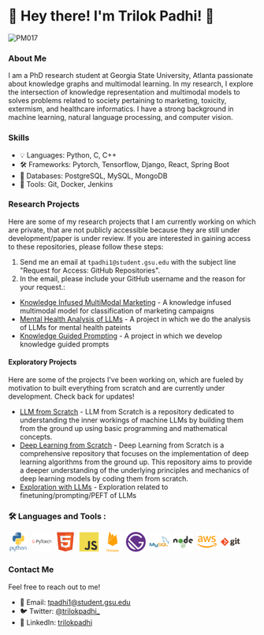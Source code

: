 # 👋 Hey there! I'm Trilok Padhi! 👋
<p align="left"> <img src="https://komarev.com/ghpvc/?username=trilokpadhi" alt="PM017" /> </p>

<!-- ![Profile Picture](https://avatars.githubusercontent.com/u/20143249?s=400&u=f5c5b9faeba75549bd388ab998ad79a353b0d625&v=4) -->

### About Me

I am a PhD research student at Georgia State University, Atlanta passionate about knowledge graphs and multimodal learning. In my research, I explore the intersection of knowledge representation and multimodal models to solves problems related to society pertaining to marketing, toxicity, extermism, and healthcare informatics. I have a strong background in machine learning, natural language processing, and computer vision.

### Skills

- 💡 Languages: Python, C, C++
- 🛠️ Frameworks: Pytorch, Tensorflow, Django, React, Spring Boot
- 🧠 Databases: PostgreSQL, MySQL, MongoDB
- 🚀 Tools: Git, Docker, Jenkins

### Research Projects

Here are some of my research projects that I am currently working on which are private, that are not publicly accessible because they are still under development/paper is under review. If you are interested in gaining access to these repositories, please follow these steps:

1. Send me an email at `tpadhi1@student.gsu.edu` with the subject line "Request for Access: GitHub Repositories".
2. In the email, please include your GitHub username and the reason for your request.:

- [Knowledge Infused MultiModal Marketing](https://github.com/SWAN-AI/Marketing-AI.git) - A knowledge infused multimodal model for classification of marketing campaigns
- [Mental Health Analysis of LLMs](https://github.com/SWAN-AI/Mental_Health_Analysis) - A project in which we do the analysis of LLMs for mental health pateints
- [Knowledge Guided Prompting](https://github.com/trilokpadhi/Knowledge-Enhanced-Prompting) - A project in which we develop knowledge guided prompts

#### Exploratory Projects
Here are some of the projects I've been working on, which are fueled by motivation to built everything from scratch and are currently under development. Check back for updates!
-  [LLM from Scratch](https://github.com/trilokpadhi/LLM-from-Scratch) - LLM from Scratch is a repository dedicated to understanding the inner workings of machine LLMs by building them from the ground up using basic programming and mathematical concepts. 
-  [Deep Learning from Scratch](https://github.com/trilokpadhi/Deep-Learning-from-Scratch) - Deep Learning from Scratch is a comprehensive repository that focuses on the implementation of deep learning algorithms from the ground up. This repository aims to provide a deeper understanding of the underlying principles and mechanics of deep learning models by coding them from scratch.
-  [Exploration with LLMs](https://github.com/trilokpadhi/Explorations-with-LLMs) - Exploration related to finetuning/prompting/PEFT of LLMs

### :hammer_and_wrench: Languages and Tools :
<div>
  <img src="https://github.com/devicons/devicon/blob/master/icons/python/python-original-wordmark.svg" title="Python" alt="Python" width="40" height="40"/>&nbsp;
  <img src="https://github.com/devicons/devicon/blob/master/icons/pytorch/pytorch-original-wordmark.svg" title="Pytorch" alt="Pytorch" width="40" height="40"/>&nbsp;
  <img src="https://github.com/devicons/devicon/blob/master/icons/html5/html5-original.svg" title="HTML5" alt="HTML" width="40" height="40"/>&nbsp;
  <img src="https://github.com/devicons/devicon/blob/master/icons/javascript/javascript-original.svg" title="JavaScript" alt="JavaScript" width="40" height="40"/>&nbsp;
  <img src="https://github.com/devicons/devicon/blob/master/icons/firebase/firebase-plain-wordmark.svg" title="Firebase" alt="Firebase" width="40" height="40"/>&nbsp;
  <img src="https://github.com/devicons/devicon/blob/master/icons/gatsby/gatsby-original.svg" title="Gatsby"  alt="Gatsby" width="40" height="40"/>&nbsp;
  <img src="https://github.com/devicons/devicon/blob/master/icons/mysql/mysql-original-wordmark.svg" title="MySQL"  alt="MySQL" width="40" height="40"/>&nbsp;
  <img src="https://github.com/devicons/devicon/blob/master/icons/nodejs/nodejs-original-wordmark.svg" title="NodeJS" alt="NodeJS" width="40" height="40"/>&nbsp;
  <img src="https://github.com/devicons/devicon/blob/master/icons/amazonwebservices/amazonwebservices-plain-wordmark.svg" title="AWS" alt="AWS" width="40" height="40"/>&nbsp;
  <img src="https://github.com/devicons/devicon/blob/master/icons/git/git-original-wordmark.svg" title="Git" **alt="Git" width="40" height="40"/>&nbsp;
</div>

### Contact Me

Feel free to reach out to me!

- 📧 Email: [tpadhi1@student.gsu.edu](mailto:tpadhi1@student.gsu.edu)
- 🐦 Twitter: [@trilokpadhi_](https://twitter.com/trilokpadhi_)
- 💼 LinkedIn: [trilokpadhi](https://www.linkedin.com/in/trilok-padhi-bb809b147/)
